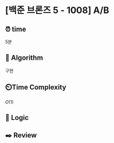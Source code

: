 # [백준 브론즈 5 - 1008] A/B
 
## ⏰  **time**
5분


## :pushpin: **Algorithm**
구현

## ⏲️**Time Complexity**
$O(1)$

## :round_pushpin: **Logic**


## :black_nib: **Review**
